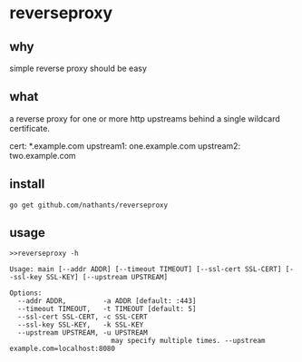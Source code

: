 # reverseproxy

## why

simple reverse proxy should be easy

## what

a reverse proxy for one or more http upstreams behind a single wildcard certificate.

cert: *.example.com
upstream1: one.example.com
upstream2: two.example.com

## install

```
go get github.com/nathants/reverseproxy
```

## usage

```
>>reverseproxy -h

Usage: main [--addr ADDR] [--timeout TIMEOUT] [--ssl-cert SSL-CERT] [--ssl-key SSL-KEY] [--upstream UPSTREAM]

Options:
  --addr ADDR,         -a ADDR [default: :443]
  --timeout TIMEOUT,   -t TIMEOUT [default: 5]
  --ssl-cert SSL-CERT, -c SSL-CERT
  --ssl-key SSL-KEY,   -k SSL-KEY
  --upstream UPSTREAM, -u UPSTREAM
                         may specify multiple times. --upstream example.com=localhost:8080
```
